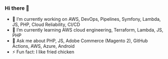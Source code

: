 ### Hi there 👋

- 🔭 I’m currently working on AWS, DevOps, Pipelines, Symfony, Lambda, JS, PHP, Cloud Reliability, CI/CD
- 🌱 I’m currently learning AWS cloud engineering, Terraform, Lambda, JS, PHP
- 💬 Ask me about PHP, JS, Adobe Commerce (Magento 2), GitHub Actions, AWS, Azure, Android
- ⚡ Fun fact: I like fried chicken

<!--
**asrindayananda/asrindayananda** is a ✨ _special_ ✨ repository because its `README.md` (this file) appears on your GitHub profile.

Here are some ideas to get you started:

- 🔭 I’m currently working on ...
- 🌱 I’m currently learning ...
- 👯 I’m looking to collaborate on ...
- 🤔 I’m looking for help with ...
- 💬 Ask me about ...
- 📫 How to reach me: ...
- 😄 Pronouns: ...
- ⚡ Fun fact: ...
-->
